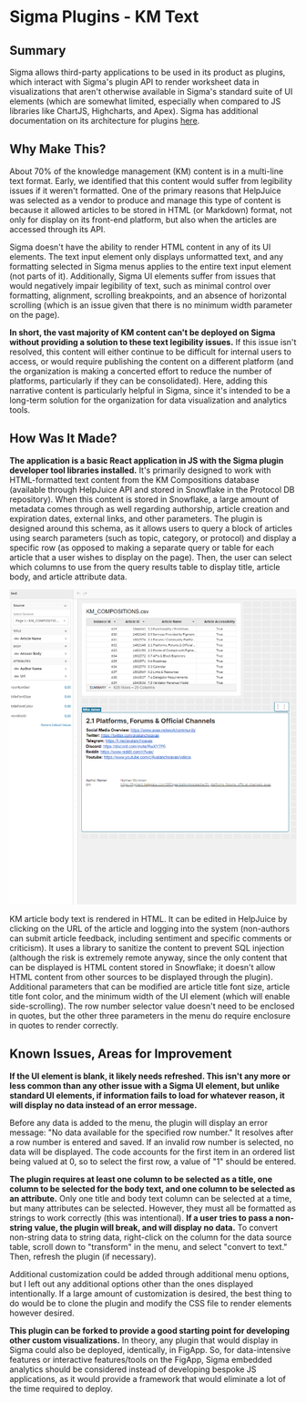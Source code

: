 # Sigma Plugins - KM Text

## Summary

Sigma allows third-party applications to be used in its product as plugins, which interact with Sigma's plugin API to render worksheet data in visualizations that aren't otherwise available in Sigma's standard suite of UI elements (which are somewhat limited, especially when compared to JS libraries like ChartJS, Highcharts, and Apex). Sigma has additional documentation on its architecture for plugins [here](https://help.sigmacomputing.com/hc/en-us/articles/4410322911123-Develop-Sigma-Plugins).

## Why Make This?

About 70% of the knowledge management (KM) content is in a multi-line text format. Early, we identified that this content would suffer from legibility issues if it weren't formatted. One of the primary reasons that HelpJuice was selected as a vendor to produce and manage this type of content is because it allowed articles to be stored in HTML (or Markdown) format, not only for display on its front-end platform, but also when the articles are accessed through its API.

Sigma doesn't have the ability to render HTML content in any of its UI elements. The text input element only displays unformatted text, and any formatting selected in Sigma menus applies to the entire text input element (not parts of it). Additionally, Sigma UI elements suffer from issues that would negatively impair legibility of text, such as minimal control over formatting, alignment, scrolling breakpoints, and an absence of horizontal scrolling (which is an issue given that there is no minimum width parameter on the page).

**In short, the vast majority of KM content can't be deployed on Sigma without providing a solution to these text legibility issues.** If this issue isn't resolved, this content will either continue to be difficult for internal users to access, or would require publishing the content on a different platform (and the organization is making a concerted effort to reduce the number of platforms, particularly if they can be consolidated). Here, adding this narrative content is particularly helpful in Sigma, since it's intended to be a long-term solution for the organization for data visualization and analytics tools.

## How Was It Made?

**The application is a basic React application in JS with the Sigma plugin developer tool libraries installed.** It's primarily designed to work with HTML-formatted text content from the KM Compositions database (available through HelpJuice API and stored in Snowflake in the Protocol DB repository). When this content is stored in Snowflake, a large amount of metadata comes through as well regarding authorship, article creation and expiration dates, external links, and other parameters. The plugin is designed around this schema, as it allows users to query a block of articles using search parameters (such as topic, category, or protocol) and display a specific row (as opposed to making a separate query or table for each article that a user wishes to display on the page). Then, the user can select which columns to use from the query results table to display title, article body, and article attribute data.

![](/screenshot.png) 

KM article body text is rendered in HTML. It can be edited in HelpJuice by clicking on the URL of the article and logging into the system (non-authors can submit article feedback, including sentiment and specific comments or criticism). It uses a library to sanitize the content to prevent SQL injection (although the risk is extremely remote anyway, since the only content that can be displayed is HTML content stored in Snowflake; it doesn't allow HTML content from other sources to be displayed through the plugin). Additional parameters that can be modified are article title font size, article title font color, and the minimum width of the UI element (which will enable side-scrolling). The row number selector value doesn't need to be enclosed in quotes, but the other three parameters in the menu do require enclosure in quotes to render correctly. 

## Known Issues, Areas for Improvement

**If the UI element is blank, it likely needs refreshed. This isn't any more or less common than any other issue with a Sigma UI element, but unlike standard UI elements, if information fails to load for whatever reason, it will display no data instead of an error message.**

Before any data is added to the menu, the plugin will display an error message: "No data available for the specified row number." It resolves after a row number is entered and saved. If an invalid row number is selected, no data will be displayed. The code accounts for the first item in an ordered list being valued at 0, so to select the first row, a value of "1" should be entered. 

**The plugin requires at least one column to be selected as a title, one column to be selected for the body text, and one column to be selected as an attribute.** Only one title and body text column can be selected at a time, but many attributes can be selected. However, they must all be formatted as strings to work correctly (this was intentional). **If a user tries to pass a non-string value, the plugin will break, and will display no data.** To convert non-string data to string data, right-click on the column for the data source table, scroll down to "transform" in the menu, and select "convert to text." Then, refresh the plugin (if necessary).

Additional customization could be added through additional menu options, but I left out any additional options other than the ones displayed intentionally. If a large amount of customization is desired, the best thing to do would be to clone the plugin and modify the CSS file to render elements however desired.

**This plugin can be forked to provide a good starting point for developing other custom visualizations.** In theory, any plugin that would display in Sigma could also be deployed, identically, in FigApp. So, for data-intensive features or interactive features/tools on the FigApp, Sigma embedded analytics should be considered instead of developing bespoke JS applications, as it would provide a framework that would eliminate a lot of the time required to deploy.
